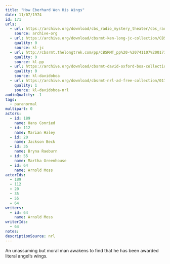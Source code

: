 ```yaml
---
title: "How Eberhard Won His Wings"
date: 11/07/1974
id: 171
urls: 
  - url: https://archive.org/download/cbs_radio_mystery_theater/cbs_radio_mystery_theater-0151-0200.zip/cbs_radio_mystery_theater-0151-0200%2Fcbsrmt_0171_how_eberhard_won_his_wings.mp3
    source: archive-org
  - url: https://archive.org/download/cbsrmt-ken-long-jc-collection/CBSRMT - 741107 0171 How Eberhard Won His Wings vbr kb_jc.mp3
    quality: 0
    source: kl-jc
  - url: http://cbsrmt.thelongtrek.com/pp/CBSRMT_pp%20-%20741107%200171%20How%20Eberhard%20Won%20His%20Wings.mp3
    quality: 0
    source: kl-pp
  - url: https://archive.org/download/cbsrmt-david-oxford-boa-collection/CBSRMT-741107-0171-How-Eberhard-Won-His-Wings-(128-44)_KIXI-{BoA}.mp3
    quality: 0
    source: kl-davidoboa
  - url: https://archive.org/download/cbsrmt-nrl-ad-free-collection/0171%20CBSRMT-741107-0171-How-Eberhard-Won-His-Wings-(128-44)_KIXI-%7BBoA%7D%20(no%20ads).mp3
    quality: 1
    source: kl-davidoboa-nrl
audioQuality: -1
tags: 
  - paranormal
multipart: 0
actors:  
  - id: 189
    name: Hans Conried  
  - id: 112
    name: Marian Haley  
  - id: 20
    name: Jackson Beck  
  - id: 35
    name: Bryna Raeburn  
  - id: 55
    name: Martha Greenhouse  
  - id: 64
    name: Arnold Moss
actorIds:  
  - 189  
  - 112  
  - 20  
  - 35  
  - 55  
  - 64
writers:  
  - id: 64
    name: Arnold Moss
writerIds:  
  - 64
notes: 
descriptionSource: nrl
---
```

An unassuming but moral man awakens to find that he has been awarded literal angel’s wings.